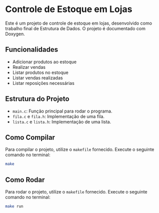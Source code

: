 # Controle de Estoque em Lojas

Este é um projeto de controle de estoque em lojas, desenvolvido como trabalho final de Estrutura de Dados. O projeto é documentado com Doxygen.

## Funcionalidades

- Adicionar produtos ao estoque
- Realizar vendas
- Listar produtos no estoque
- Listar vendas realizadas
- Listar reposições necessárias

## Estrutura do Projeto

- `main.c`: Função principal para rodar o programa.
- `fila.c` e `fila.h`: Implementação de uma fila.
- `lista.c` e `lista.h`: Implementação de uma lista.

## Como Compilar

Para compilar o projeto, utilize o `makefile` fornecido. Execute o seguinte comando no terminal:

```sh
make
```

## Como Rodar

Para rodar o projeto, utilize o `makefile` fornecido. Execute o seguinte comando no terminal:

```sh
make run
```